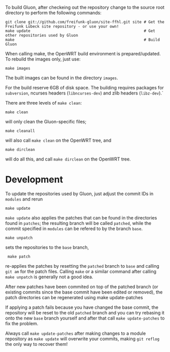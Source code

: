 To build Gluon, after checkeing out the repository change to the source root directory
to  perform the following commands:

    git clone git://github.com/freifunk-gluon/site-ffhl.git site # Get the Freifunk Lübeck site repository - or use your own!
    make update                                                  # Get other repositories used by Gluon
    make                                                         # Build Gluon

When calling make, the OpenWRT build environment is prepared/updated. To rebuild
the images only, just use:

    make images

The built images can be found in the directory `images`.

For the build reserve 6GB of disk space. The building requires packages
for `subversion`, ncurses headers (`libncurses-dev`) and zlib headers
(`libz-dev`).`


There are three levels of `make clean`:

    make clean

will only clean the Gluon-specific files;

    make cleanall

will also call `make clean` on the OpenWRT tree, and

    make dirclean

will do all this, and call `make dirclean` on the OpenWRT tree.


# Development

To update the repositories used by Gluon, just adjust the commit IDs in `modules` and
rerun

	make update

`make update` also applies the patches that can be found in the directories found in
`patches`; the resulting branch will be called `patched`, while the commit specified in `modules`
can be refered to by the branch `base`.

    make unpatch

sets the repositories to the `base` branch,

     make patch

re-applies the patches by resetting the `patched` branch to `base` and calling `git am`
for the patch files. Calling `make` or a similar command after calling `make unpatch`
is generally not a good idea.

After new patches have been commited on top of the patched branch (or existing commits
since the base commit have been edited or removed), the patch directories can be regenerated
using
	make update-patches

If applying a patch fails because you have changed the base commit, the repository will be reset to the old `patched` branch
and you can try rebasing it onto the new `base` branch yourself and after that call `make update-patches` to fix the problem.

Always call `make update-patches` after making changes to a module repository as `make update` will overwrite your
commits, making `git reflog` the only way to recover them!

